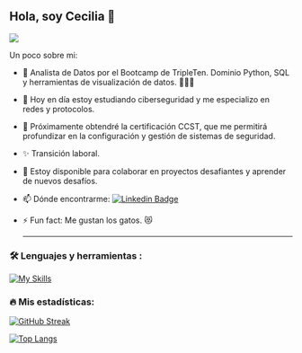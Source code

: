 ## Hola, soy Cecilia 👋

![](https://komarev.com/ghpvc/?username=CECILIAM14&color=blueviolet&style=flat-square)

<!--
**CECILIAM14/CECILIAM14** is a ✨ _special_ ✨ repository because its `README.md` (this file) appears on your GitHub profile. -->

Un poco sobre mi:

- 🔭 Analista de Datos por el Bootcamp de TripleTen. Dominio Python, SQL y herramientas de visualización de datos. 👩🏻‍💻
- 🌱 Hoy en día estoy estudiando ciberseguridad y me especializo en redes y protocolos.
- 🎈 Próximamente obtendré la certificación CCST, que me permitirá profundizar en la configuración y gestión de sistemas de seguridad.
- ✨ Transición laboral. 
- 👯 Estoy disponible para colaborar en proyectos desafiantes y aprender de nuevos desafíos.
- 📫 Dónde encontrarme: [![Linkedin Badge](https://img.shields.io/badge/-Cecilia-blue?style=flat&logo=Linkedin&logoColor=white)](https://www.linkedin.com/in/cecilia-moyaho/)
- ⚡ Fun fact: Me gustan los gatos. 😻

  ---

### :hammer_and_wrench: Lenguajes y herramientas :
<div id="header" align="left">

   [![My Skills](https://skillicons.dev/icons?i=py,discord,github,gmail,powershell,vscode,windows,html,anaconda)](https://skillicons.dev)

</div>

### :fire: Mis estadísticas:
[![GitHub Streak](http://github-readme-streak-stats.herokuapp.com?user=CECILIAM14&theme=dark&background=000000)](https://git.io/streak-stats)

[![Top Langs](https://github-readme-stats.vercel.app/api/top-langs/?username=CECILIAM14&layout=compact&theme=vision-friendly-dark)](https://github.com/anuraghazra/github-readme-stats)
